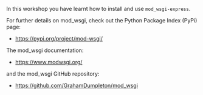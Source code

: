 In this workshop you have learnt how to install and use ``mod_wsgi-express``.

For further details on mod_wsgi, check out the Python Package Index (PyPi) page:

* https://pypi.org/project/mod-wsgi/

The mod_wsgi documentation:

* https://www.modwsgi.org/

and the mod_wsgi GitHub repository:

* https://github.com/GrahamDumpleton/mod_wsgi
